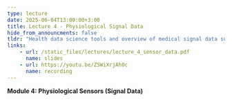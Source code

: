 ```yaml
---
type: lecture
date: 2025-06-04T13:00:00+3:00
title: Lecture 4 - Physiological Signal Data
hide_from_announcments: false
tldr: "Health data science tools and overview of medical signal data such as EEGs"
links: 
    - url: /static_files/lectures/lecture_4_sensor_data.pdf
      name: slides 
    - url: https://youtu.be/Z5WiXrjAh0c
      name: recording
---
```

<strong>Module 4: Physiological Sensors (Signal Data)</strong>
